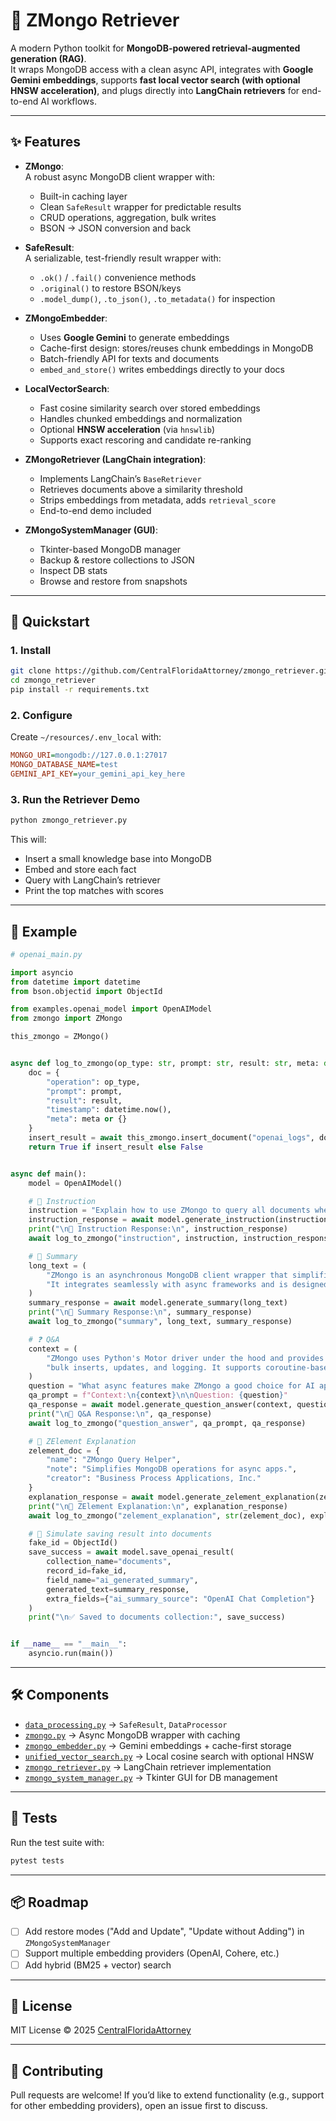 
# 🦦 ZMongo Retriever

A modern Python toolkit for **MongoDB-powered retrieval-augmented generation (RAG)**.  
It wraps MongoDB access with a clean async API, integrates with **Google Gemini embeddings**, supports **fast local vector search (with optional HNSW acceleration)**, and plugs directly into **LangChain retrievers** for end-to-end AI workflows.  

---

## ✨ Features

- **ZMongo**:  
  A robust async MongoDB client wrapper with:
  - Built-in caching layer
  - Clean `SafeResult` wrapper for predictable results
  - CRUD operations, aggregation, bulk writes
  - BSON → JSON conversion and back

- **SafeResult**:  
  A serializable, test-friendly result wrapper with:
  - `.ok()` / `.fail()` convenience methods
  - `.original()` to restore BSON/keys
  - `.model_dump()`, `.to_json()`, `.to_metadata()` for inspection

- **ZMongoEmbedder**:  
  - Uses **Google Gemini** to generate embeddings
  - Cache-first design: stores/reuses chunk embeddings in MongoDB
  - Batch-friendly API for texts and documents
  - `embed_and_store()` writes embeddings directly to your docs

- **LocalVectorSearch**:  
  - Fast cosine similarity search over stored embeddings
  - Handles chunked embeddings and normalization
  - Optional **HNSW acceleration** (via `hnswlib`)
  - Supports exact rescoring and candidate re-ranking

- **ZMongoRetriever (LangChain integration)**:  
  - Implements LangChain’s `BaseRetriever`
  - Retrieves documents above a similarity threshold
  - Strips embeddings from metadata, adds `retrieval_score`
  - End-to-end demo included

- **ZMongoSystemManager (GUI)**:  
  - Tkinter-based MongoDB manager
  - Backup & restore collections to JSON
  - Inspect DB stats
  - Browse and restore from snapshots

---

## 🚀 Quickstart

### 1. Install
```bash
git clone https://github.com/CentralFloridaAttorney/zmongo_retriever.git
cd zmongo_retriever
pip install -r requirements.txt
````

### 2. Configure

Create `~/resources/.env_local` with:

```ini
MONGO_URI=mongodb://127.0.0.1:27017
MONGO_DATABASE_NAME=test
GEMINI_API_KEY=your_gemini_api_key_here
```

### 3. Run the Retriever Demo

```bash
python zmongo_retriever.py
```

This will:

* Insert a small knowledge base into MongoDB
* Embed and store each fact
* Query with LangChain’s retriever
* Print the top matches with scores

---

## 🧩 Example

```python
# openai_main.py

import asyncio
from datetime import datetime
from bson.objectid import ObjectId

from examples.openai_model import OpenAIModel
from zmongo import ZMongo

this_zmongo = ZMongo()


async def log_to_zmongo(op_type: str, prompt: str, result: str, meta: dict = None) -> bool:
    doc = {
        "operation": op_type,
        "prompt": prompt,
        "result": result,
        "timestamp": datetime.now(),
        "meta": meta or {}
    }
    insert_result = await this_zmongo.insert_document("openai_logs", doc)
    return True if insert_result else False


async def main():
    model = OpenAIModel()

    # 👤 Instruction
    instruction = "Explain how to use ZMongo to query all documents where status is 'active'."
    instruction_response = await model.generate_instruction(instruction)
    print("\n🔹 Instruction Response:\n", instruction_response)
    await log_to_zmongo("instruction", instruction, instruction_response)

    # 📄 Summary
    long_text = (
        "ZMongo is an asynchronous MongoDB client wrapper that simplifies insert, update, find, and bulk operations. "
        "It integrates seamlessly with async frameworks and is designed to work well with AI workflows."
    )
    summary_response = await model.generate_summary(long_text)
    print("\n🔹 Summary Response:\n", summary_response)
    await log_to_zmongo("summary", long_text, summary_response)

    # ❓ Q&A
    context = (
        "ZMongo uses Python's Motor driver under the hood and provides utility methods for easy querying, "
        "bulk inserts, updates, and logging. It supports coroutine-based design patterns."
    )
    question = "What async features make ZMongo a good choice for AI applications?"
    qa_prompt = f"Context:\n{context}\n\nQuestion: {question}"
    qa_response = await model.generate_question_answer(context, question)
    print("\n🔹 Q&A Response:\n", qa_response)
    await log_to_zmongo("question_answer", qa_prompt, qa_response)

    # 🧬 ZElement Explanation
    zelement_doc = {
        "name": "ZMongo Query Helper",
        "note": "Simplifies MongoDB operations for async apps.",
        "creator": "Business Process Applications, Inc."
    }
    explanation_response = await model.generate_zelement_explanation(zelement_doc)
    print("\n🔹 ZElement Explanation:\n", explanation_response)
    await log_to_zmongo("zelement_explanation", str(zelement_doc), explanation_response)

    # 🧾 Simulate saving result into documents
    fake_id = ObjectId()
    save_success = await model.save_openai_result(
        collection_name="documents",
        record_id=fake_id,
        field_name="ai_generated_summary",
        generated_text=summary_response,
        extra_fields={"ai_summary_source": "OpenAI Chat Completion"}
    )
    print("\n✅ Saved to documents collection:", save_success)


if __name__ == "__main__":
    asyncio.run(main())

```

---

## 🛠 Components

* [`data_processing.py`](./data_processing.py) → `SafeResult`, `DataProcessor`
* [`zmongo.py`](./zmongo.py) → Async MongoDB wrapper with caching
* [`zmongo_embedder.py`](./zmongo_embedder.py) → Gemini embeddings + cache-first storage
* [`unified_vector_search.py`](./unified_vector_search.py) → Local cosine search with optional HNSW
* [`zmongo_retriever.py`](./zmongo_retriever.py) → LangChain retriever implementation
* [`zmongo_system_manager.py`](./zmongo_system_manager.py) → Tkinter GUI for DB management

---

## 🧪 Tests

Run the test suite with:

```bash
pytest tests
```

---

## 📦 Roadmap

* [ ] Add restore modes ("Add and Update", "Update without Adding") in `ZMongoSystemManager`
* [ ] Support multiple embedding providers (OpenAI, Cohere, etc.)
* [ ] Add hybrid (BM25 + vector) search

---

## 📜 License

MIT License © 2025 [CentralFloridaAttorney](https://github.com/CentralFloridaAttorney)

---

## 🤝 Contributing

Pull requests are welcome!
If you’d like to extend functionality (e.g., support for other embedding providers), open an issue first to discuss.



